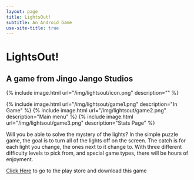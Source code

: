 ```yaml
---
layout: page
title: LightsOut!
subtitle: An Android Game
use-site-title: true
---
```


<h1>LightsOut!</h1>
<h2>A game from Jingo Jango Studios</h2>

{% include image.html url="/img/lightsout/icon.png" description="" %}

{% include image.html url="/img/lightsout/game1.png" description="In Game" %}
{% include image.html url="/img/lightsout/game2.png" description="Main menu" %}
{% include image.html url="/img/lightsout/game3.png" description="Stats Page" %}

Will you be able to solve the mystery of the lights? In the simple puzzle game, the goal is to turn all of the lights off on the screen. The catch is for each light you change, the ones next to it change to. With three different difficulty levels to pick from, and special game types, there will be hours of enjoyment.

<a href="https://play.google.com/store/apps/details?id=org.JingoJangoStudios.lightsout">Click Here</a> to go to the play store and download this game
